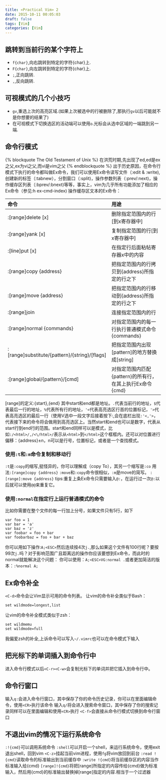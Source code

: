 ```yaml
---
title: «Practical Vim» 2
date: 2015-10-11 00:05:03
draft: false
tags: [Vim]
categories: [Vim]
---
```


## 跳转到当前行的某个字符上
* `f{char}`,向右跳转到特定的字符{char}上.
* `F{char}`,向左跳转到特定的字符{char}上.
* `;`,正向跳转.
* `,`,反向跳转.
<!--more-->
## 可视模式的几个小技巧
* `gv`,重选上次的高亮区域.(如果上次被选中的行被删除了,那执行`gv`以后可能就不是你想要的结果了)
* 在可视模式下切换选区的活动端可以使用`o`.光标会从选中区域的一端跳到另一端.

## 命令行模式
{% blockquote The Old Testament of Unix %}
在洪荒时期,先出现了ed,ed是ex之父,ex为vi之父,而vi是vim之父
{% endblockquote %}
出于历史原因，在命令行模式下执行的命令都叫做Ex命令，我们可以使用Ex命令读写文件（:edit & :write),创建新的标签（:tabnew），分割窗口（:split)，操作参数列表（:prev/:next)，操作缓存区列表（:bprev/:bnext)等等，事实上，vim为几乎所有功能添加了相应的Ex命令（参见:h ex-cmd-index)
操作缓存区文本的Ex命令：

|命令|用途|
|:---|:---| 
|:[range]delete [x]|删除指定范围内的行[到x寄存器中]|
|:[range]yank [x]|复制指定范围的行[到x寄存器中]|
|:[line]put [x]|在指定行后面粘帖寄存器x中的内容|
|:[range]copy {address}|把指定范围内的行拷贝到{address}所指定的行之下|
|:[range]move {address}|把指定范围内的行移动到{address}所指定的行之下|
|:[range]join|连接指定范围内的行|
|:[range]normal {commands}|对指定范围内的每一行执行普通模式命令{commands}|
|:[range]substitute/{pattern}/{string}/[flags]|把指定范围内出现[pattern]的地方替换成[string]|
|:[range]global/{pattern}/[cmd]|对指定范围内匹配{pattern}的所有行，在其上执行Ex命令{cmd}|
[range]的定义:{start},{end} 其中start和end都是地址。`.`代表当前行的地址，`$`代表最后一行的地址，`%`代表所有行的地址，`'<`代表高亮选区行首的位置标记，`'>`代表高亮选区的最后一行（使用V选中一段文字后接着按下:,会在底栏出现`:'<,'>`，代表接下来的命令将会做用到高亮选区上。当然start和end也可以是数字，代表从start行到end行的范围。start和end同样可以是模式，比如`:/<html>/,/<\/html>/`表示从`<html>`到`</html>`这个框框内。还可以对位置进行偏移：{address}±n，n可以是行号，位置标记，或者是一个查找模式。
### 使用`:t`和`:m`命令复制和移动行
`:t`是`:copy`的缩写,挺怪异的，你可以理解成（copy To），其另一个缩写是`:co`
用法`:[range]copy {address}`
`:move`和`:copy`命令很相似，`:m`是move的简写。
`:[range]:move {address}`
tips:重复上条Ex命令只需要输入`@:`，在运行过一次`@:`以后就可以使用`@@`来重复它。
### 使用`:normal`在指定行上运行普通模式的命令
比如你需要在整个文件的每一行加上分号，如果文件只有5行，如下

    var foo = 1 
    var bar = 'a'
    var baz = 'z'
    var foobar = foo + bar
    var foobarbaz = foo + bar + baz
你可以用如下操作:`A;<ESC>`然后连续按4次`j.`,那么如果这个文件有100行呢？要按99次`j.`吗？对于影响范围广且距离远的操作你应该要想到Ex命令，而此时的normal就能解决这个问题：
你可以使用：`A;<ESC>VG:normal .`或者更加简洁的版本：`:%normal A;`
## Ex命令补全
`<C-d>`命令会让Vim显示可用的命令列表。
让vim的命令补全类似于Bash：

    set wildmode=longest,list
让vim的命令补全模式类似于zsh：

    set wildmemu
    set wildmode=full
我偏爱zsh的补全,上诉命令可以写入`~/.vimrc`也可以在命令模式下输入
## 把光标下的单词插入到命令行中
进入命令行模式以后`<C-r><C-w>`会复制光标下的单词并把它插入到命令行中。
## 命令行窗口
输入`q:`会进入命令行窗口，其中保存了你的命令历史记录，你可以在里面编辑命令，使用`<CR>`执行该命令
输入`q/`将会进入搜索命令窗口，其中保存了你的搜索记录同样可以在里面编辑和使用`<CR>`执行
`<C-f>`会直接从命令行模式切换到命令行窗口
## 不退出vim的情况下运行系统命令
`:!{cmd}`可以调用系统命令
`:shell`可以开启一个shell，来运行系统命令，使用exit退出shell，回到vim
`<C-z>`挂起当前vim进程，使用`fg`将vim放回到前台
`:read !{cmd}`读取命令的标准输出到当前缓存中
`:write !{cmd}`将当前缓存区的内容当作标准输入给{cmd}
`[range]!{cmd}`将把[range]所指定的内容传给{cmd}做为标准输入，然后用{cmd}的标准输出替换掉[range]指定的内容.相当于一个过滤器
